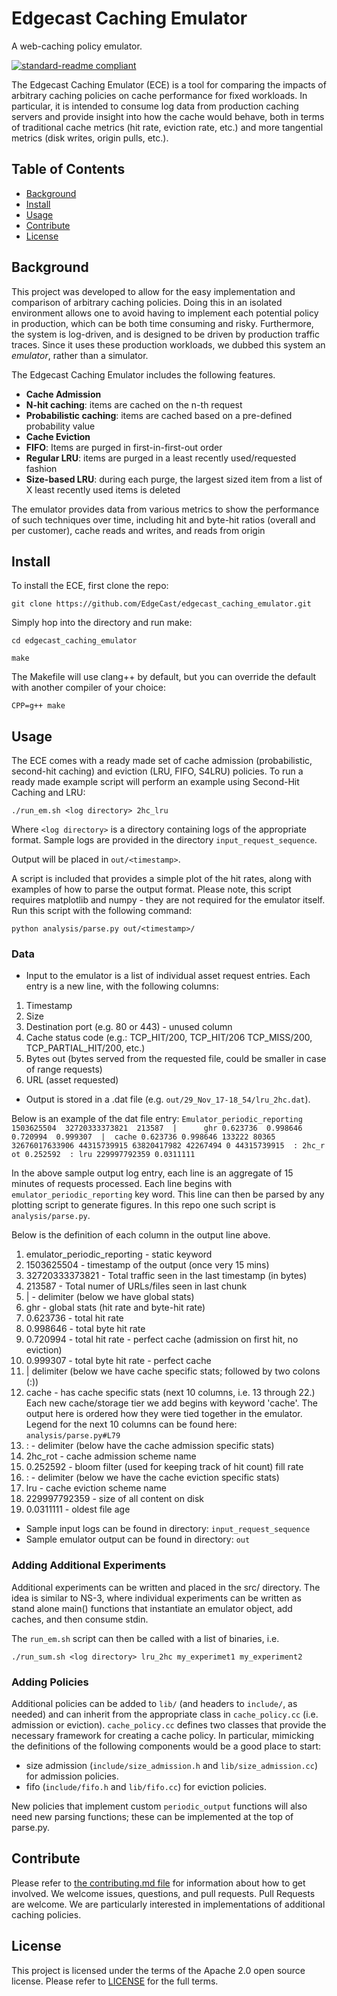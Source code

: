 # Edgecast Caching Emulator
A web-caching policy emulator.

[![standard-readme
compliant](https://img.shields.io/badge/readme%20style-standard-brightgreen.svg?style=flat-square)](https://github.com/RichardLitt/standard-readme)

The Edgecast Caching Emulator (ECE) is a tool for comparing the impacts of
arbitrary caching policies on cache performance for fixed workloads. In
particular, it is intended to consume log data from production caching servers
and provide insight into how the cache would behave, both in terms of
traditional cache metrics (hit rate, eviction rate, etc.) and more tangential
metrics (disk writes, origin pulls, etc.).

## Table of Contents

- [Background](#background)
- [Install](#install)
- [Usage](#usage)
- [Contribute](#contribute)
- [License](#license)

## Background

This project was developed to allow for the easy implementation and comparison
of arbitrary caching policies. Doing this in an isolated environment allows one to
avoid having to implement each potential policy in production, which can be both
time consuming and risky. Furthermore, the system is log-driven, and is designed to
be driven by production traffic traces. Since it uses these production
workloads, we dubbed this system an _emulator_, rather than a simulator.

The Edgecast Caching Emulator includes the following features.
* **Cache Admission**
 * **N-hit caching**: items are cached on the n-th request
 * **Probabilistic caching**: items are cached based on a pre-defined probability value
* **Cache Eviction**
 * **FIFO**: Items are purged in first-in-first-out order
 * **Regular LRU**: items are purged in a least recently used/requested fashion
 * **Size-based LRU**: during each purge, the largest sized item from a list of X least recently used items is deleted

The emulator provides data from various metrics to show the performance of such
techniques over time, including hit and byte-hit ratios (overall and per customer), cache reads and writes, and reads from origin

## Install

To install the ECE, first clone the repo:

```git clone https://github.com/EdgeCast/edgecast_caching_emulator.git ```

Simply hop into the directory and run make:

``` cd edgecast_caching_emulator ```

``` make ```

The Makefile will use clang++ by default, but you can override the default with another compiler of your choice:

``` CPP=g++ make ```

## Usage

The ECE comes with a ready made set of cache admission (probabilistic,
second-hit caching) and eviction (LRU, FIFO, S4LRU) policies. To run a ready
made example script will perform an example using Second-Hit Caching and LRU:

``` ./run_em.sh <log directory> 2hc_lru ```

Where `<log directory>` is a directory containing logs of the appropriate
format.  Sample logs are provided in the directory `input_request_sequence`.

Output will be placed in `out/<timestamp>`.

A script is included that provides a simple plot of the hit rates, along with
examples of how to parse the output format. Please note, this script requires matplotlib and numpy - they are not required for the emulator itself. Run this script with the following command:

`python analysis/parse.py out/<timestamp>/`

### Data

* Input to the emulator is a list of individual asset request entries. Each entry is a new line, with the following columns:

1. Timestamp
2. Size
3. Destination port (e.g. 80 or 443) - unused column
4. Cache status code (e.g.: TCP_HIT/200, TCP_HIT/206 TCP_MISS/200, TCP_PARTIAL_HIT/200, etc.)
5. Bytes out (bytes served from the requested file, could be smaller in case of range requests)
6. URL (asset requested)

* Output is stored in a .dat file (e.g. `out/29_Nov_17-18_54/lru_2hc.dat`).

Below is an example of the dat file entry:
`Emulator_periodic_reporting 1503625504  32720333373821  213587  |      ghr 0.623736  0.998646   0.720994  0.999307  |  cache 0.623736 0.998646 133222 80365 32676017633906 44315739915 63820417982 42267494 0 44315739915  : 2hc_r    ot 0.252592  : lru 229997792359 0.0311111`

In the above sample output log entry, each line is an aggregate of 15 minutes of requests processed.
Each line begins with `emulator_periodic_reporting` key word.
This line can then be parsed by any plotting script to generate figures. In this repo one such script is `analysis/parse.py`.

Below is the definition of each column in the output line above.

1.  emulator_periodic_reporting - static keyword
2.  1503625504 - timestamp of the output (once very 15 mins)
3.  32720333373821 - Total traffic seen in the last timestamp (in bytes)
4.  213587 - Total numer of URLs/files seen in last chunk
5.  | - delimiter (below we have global stats)
6.  ghr - global stats (hit rate and byte-hit rate)
7.  0.623736 - total hit rate
8.  0.998646 - total byte hit rate
9.  0.720994 - total hit rate - perfect cache (admission on first hit, no eviction)
10. 0.999307 - total byte hit rate - perfect cache
11. | delimiter (below we have cache specific stats; followed by two colons (:))
12. cache - has cache specific stats (next 10 columns, i.e. 13 through 22.)  Each new cache/storage tier we add begins with keyword 'cache'. The output here is ordered how they were tied together in the emulator. Legend for the next 10 columns can be found here: `analysis/parse.py#L79`
23. : - delimiter (below have the cache admission specific stats)
24. 2hc_rot - cache admission scheme name
25. 0.252592 - bloom filter (used for keeping track of hit count) fill rate
26. : - delimiter (below we have the cache eviction specific stats)
27. lru - cache eviction scheme name
28. 229997792359 - size of all content on disk
29. 0.0311111 - oldest file age

* Sample input logs can be found in directory: `input_request_sequence`
* Sample emulator output can be found in directory: `out`


### Adding Additional Experiments


Additional experiments can be written and placed in the src/ directory. The idea
is similar to NS-3, where individual experiments can be written as stand alone
main() functions that instantiate an emulator object, add caches, and then
consume stdin.

The `run_em.sh` script can then be called with a list of binaries, i.e.

`./run_sum.sh <log directory> lru_2hc my_experimet1 my_experiment2`

### Adding Policies

Additional policies can be added to `lib/` (and headers to
`include/`, as needed) and can inherit from the appropriate class in
`cache_policy.cc` (i.e. admission or eviction). `cache_policy.cc` defines two
classes that provide the necessary framework for creating a cache policy. In particular, mimicking the definitions of the following components would be a good place to start: 
* size admission (`include/size_admission.h` and `lib/size_admission.cc`) for admission policies.
* fifo (`include/fifo.h` and `lib/fifo.cc`) for eviction policies.

New policies that implement custom `periodic_output` functions will also need
new parsing functions; these can be implemented at the top of parse.py.

## Contribute

Please refer to [the contributing.md file](Contributing.md) for information
about how to get involved. We welcome issues, questions, and pull requests. Pull
Requests are welcome. We are particularly interested in implementations of
additional caching policies.

## License

This project is licensed under the terms of the Apache 2.0 open source license.
Please refer to [LICENSE](LICENSE) for the full terms.

